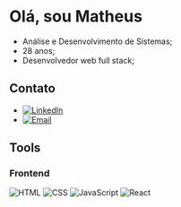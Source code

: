 # Olá, sou Matheus
  
  - Análise e Desenvolvimento de Sistemas;
  - 28 anos;
  - Desenvolvedor web full stack;

## Contato
- [![LinkedIn](https://img.shields.io/badge/LinkedIn-0A66C2?style=for-the-badge&logo=linkedin&logoColor=white)](https://www.linkedin.com/in/matheus-felicori-6117a113a/)
- [![Email](https://img.shields.io/badge/Email-D14836?style=for-the-badge&logo=gmail&logoColor=white)](mailto:matheus.felicori@hotmail.com)

## Tools

### Frontend
![HTML](https://img.shields.io/badge/-HTML-E34F26?style=flat-square&logo=html5&logoColor=white)
![CSS](https://img.shields.io/badge/-CSS-1572B6?style=flat-square&logo=css3&logoColor=white)
![JavaScript](https://img.shields.io/badge/-JavaScript-F7DF1E?style=flat-square&logo=javascript&logoColor=black)
![React](https://img.shields.io/badge/-React-61DAFB?style=flat-square&logo=react&logoColor=black)
